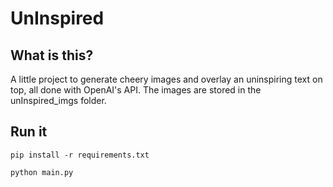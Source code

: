 # UnInspired

## What is this?

A little project to generate cheery images and overlay an uninspiring text on top, all done with OpenAI's API. The images are stored in the unInspired_imgs folder.

## Run it

`pip install -r requirements.txt`

`python main.py`